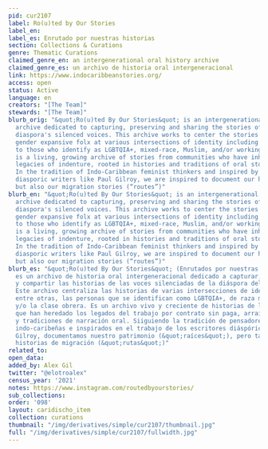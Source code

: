 ```yaml
---
pid: cur2107
label: Ro(u)ted by Our Stories
label_en:
label_es: Enrutado por nuestras historias
section: Collections & Curations
genre: Thematic Curations
claimed_genre_en: an intergenerational oral history archive
claimed_genre_es: un archivo de historia oral intergeneracional
link: https://www.indocaribbeanstories.org/
access: open
status: Active
language: en
creators: "[The Team]"
stewards: "[The Team]"
blurb_orig: "&quot;Ro(u)ted By Our Stories&quot; is an intergenerational oral history
  archive dedicated to capturing, preserving and sharing the stories of the Indo-Caribbean
  diaspora's silenced voices. This archive works to center the stories of womxn and
  gender expansive folx at various intersections of identity including but not limited
  to those who identify as LGBTQIA+, mixed-race, Muslim, and/or working class. It
  is a living, growing archive of stories from communities who have inherited the
  legacies of indenture, rooted in histories and traditions of oral storytelling.
  In the tradition of Indo-Caribbean feminist thinkers and inspired by the work of
  diasporic writers like Paul Gilroy, we are inspired to document our heritage (“roots”)
  but also our migration stories (“routes”)"
blurb_en: "&quot;Ro(u)ted By Our Stories&quot; is an intergenerational oral history
  archive dedicated to capturing, preserving and sharing the stories of the Indo-Caribbean
  diaspora's silenced voices. This archive works to center the stories of womxn and
  gender expansive folx at various intersections of identity including but not limited
  to those who identify as LGBTQIA+, mixed-race, Muslim, and/or working class. It
  is a living, growing archive of stories from communities who have inherited the
  legacies of indenture, rooted in histories and traditions of oral storytelling.
  In the tradition of Indo-Caribbean feminist thinkers and inspired by the work of
  diasporic writers like Paul Gilroy, we are inspired to document our heritage (“roots”)
  but also our migration stories (“routes”)"
blurb_es: "&quot;Ro(u)ted By Our Stories&quot; (Enrutados por nuestras historias)
  es un archivo de historia oral intergeneracional dedicado a capturar, preservar
  y compartir las historias de las voces silenciadas de la diáspora del Indo-Caribe.
  Este archivo centraliza las historias de varias intersecciones de identidad, incluidas,
  entre otras, las personas que se identifican como LGBTQIA+, de raza mixta, los musulmanes
  y/o la clase obrera. Es un archivo vivo y creciente de historias de las comunidades
  que han heredado los legados del trabajo por contrato sin paga, arraigados en historias
  y tradiciones de narración oral. Siiguiendo la tradición de pensadores feministas
  indo-caribeñas e inspirados en el trabajo de los escritores diáspóricos como Paul
  Gilroy, documentamos nuestro patrimonio (&quot;raíces&quot;), pero también nuestras
  historias de migración (&quot;rutas&quot;)"
related_to:
open_data:
added_by: Alex Gil
twitter: "@elotroalex"
census_year: '2021'
notes: https://www.instagram.com/routedbyourstories/
sub_collections:
order: '098'
layout: caridischo_item
collection: curations
thumbnail: "/img/derivatives/simple/cur2107/thumbnail.jpg"
full: "/img/derivatives/simple/cur2107/fullwidth.jpg"
---
```

